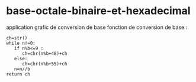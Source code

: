 # base-octale-binaire-et-hexadecimal
application grafic de conversion de base
fonction de conversion de base :
```
ch=str()
while n!=0:
   if n%b<=9 :
      ch=chr(n%b+48)+ch
   else:
      ch=chr(n%b+55)+ch
   n=n//b
return ch
```
